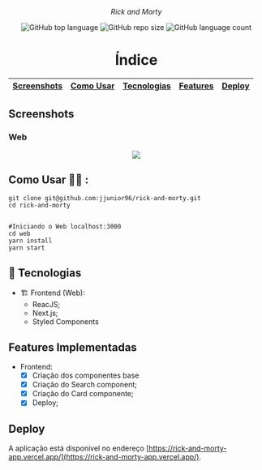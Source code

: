 <!--
*** Obrigado por estar vendo o nosso README!
*** Se você tiver alguma sugestão que possa melhorá-lo, dê um fork no repositório e crie uma Pull Request
*** ou abra uma Issue com a tag "sugestão". :D
-->

<p align="center">
<p align="center"><i>Rick and Morty</i></p>
</p>

<p align="center">
<img alt="GitHub top language" src="https://img.shields.io/github/languages/top/jjunior96/rick-and-morty?color=%235965E0">
<img alt="GitHub repo size" src="https://img.shields.io/github/repo-size/jjunior96/rick-and-morty?color=%235965E0&logoColor=%235965E0" />
<img alt="GitHub language count" src="https://img.shields.io/github/languages/count/jjunior96/rick-and-morty?color=%235965E0">
</p>

<h1 align="center">Índice</h1>

[Screenshots](#screenshots)  | [Como Usar](#como-usar)  | [Tecnologias](#rocket-tecnologias)  |  [Features](#features-implementadas)  |  [Deploy](#deploy)
:-------:                                                         |:-------:                 | ------:                             | ------:                               | ------:

## Screenshots

### Web

<p align="center">
<img src="https://user-images.githubusercontent.com/30422190/109355737-6fa0cc00-785e-11eb-9aa2-6c27b84bad65.png">
</p>


## Como Usar 👨‍💻️ :

```shell
git clone git@github.com:jjunior96/rick-and-morty.git
cd rick-and-morty


#Iniciando o Web localhost:3000
cd web
yarn install
yarn start
```

## :rocket: Tecnologias

- 🏗️ Frontend (Web):
  - ReacJS;
  - Next.js;
  - Styled Components

## Features Implementadas

- Frontend:
  - [x] Criação dos componentes base
  - [x] Criação do Search component;
  - [x] Criação do Card componente;
  - [X] Deploy;

## Deploy
A aplicação está disponível no endereço [https://rick-and-morty-app.vercel.app/](https://rick-and-morty-app.vercel.app/).
